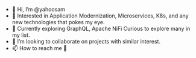 - 👋 Hi, I’m @yahoosam
- 👀 Interested in Application Modernization, Microservices, K8s, and any new technologies that pokes my eye.
- 🌱 Currently exploring GraphQL, Apache NiFi Curious to explore many in my list.
- 💞️ I’m looking to collaborate on projects with similar interest.
- 📫 How to reach me 👀

<!---
yahoosam/yahoosam is a ✨ special ✨ repository because its `README.md` (this file) appears on your GitHub profile.
You can click the Preview link to take a look at your changes.
--->
